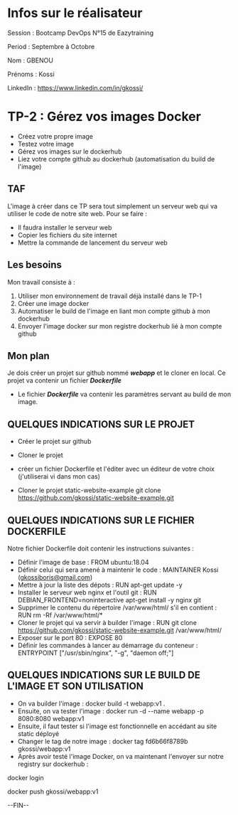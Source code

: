 # Infos sur le réalisateur
Session  : Bootcamp DevOps N°15 de Eazytraining

Period   : Septembre à Octobre

Nom      : GBENOU

Prénoms  : Kossi

LinkedIn : https://www.linkedin.com/in/gkossi/

# TP-2 : Gérez vos images Docker
- Créez votre propre image
- Testez votre image
- Gérez vos images sur le dockerhub
- Liez votre compte github au dockerhub (automatisation du build de l'image)

## TAF
L'image à créer dans ce TP sera tout simplement un serveur web qui va utiliser le code de notre site web.
Pour se faire :
- Il faudra installer le serveur web
- Copier les fichiers du site internet
- Mettre la commande de lancement du serveur web

## Les besoins
Mon travail consiste à :
1) Utiliser mon environnement de travail déjà installé dans le TP-1
2) Créer une image docker
3) Automatiser le build de l'image en liant mon compte github à mon dockerhub
4) Envoyer l'image docker sur mon registre dockerhub lié à mon compte github

## Mon plan
Je dois créer un projet sur github nommé ***webapp*** et le cloner en local. Ce projet va contenir un fichier ***Dockerfile***

- Le fichier ***Dockerfile*** va contenir les paramètres servant au build de mon image.

## QUELQUES INDICATIONS SUR LE PROJET
- Créer le projet sur github
- Cloner le projet 
- créer un fichier Dockerfile et l'éditer avec un éditeur de votre choix (j'utiliserai vi dans mon cas)

- Cloner le projet static-website-example
git clone https://github.com/gkossi/static-website-example.git

## QUELQUES INDICATIONS SUR LE FICHIER DOCKERFILE
Notre fichier Dockerfile doit contenir les instructions suivantes :
- Définir l'image de base : FROM ubuntu:18.04
- Définir celui qui sera amené à maintenir le code : MAINTAINER Kossi (gkossiboris@gmail.com)
- Mettre à jour la liste des dépots : RUN apt-get update -y
- Installer le serveur web nginx et l'outil git : RUN DEBIAN_FRONTEND=noninteractive apt-get install -y nginx git
- Supprimer le contenu du répertoire /var/www/html/ s'il en contient : RUN rm -Rf /var/www/html/*
- Cloner le projet qui va servir à builder l'image : RUN git clone https://github.com/gkossi/static-website-example.git /var/www/html/
- Exposer sur le port 80 : EXPOSE 80
- Définir les commandes à lancer au démarrage du conteneur : ENTRYPOINT ["/usr/sbin/nginx", "-g", "daemon off;"]

## QUELQUES INDICATIONS SUR LE BUILD DE L'IMAGE ET SON UTILISATION
- On va builder l'image : docker build -t webapp:v1 .
- Ensuite, on va tester l'image : docker run -d --name webapp -p 8080:8080 webapp:v1
- Ensuite, il faut tester si l'image est fonctionnelle en accédant au site static déployé
- Changer le tag de notre image : docker tag fd6b66f8789b gkossi/webapp:v1
- Après avoir testé l'image Docker, on va maintenant l'envoyer sur notre registry sur dockerhub :

docker login

docker push gkossi/webapp:v1

--FIN--







